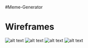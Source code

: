 #Meme-Generator

# Wireframes
![alt text](https://i.imgur.com/iXofMHH.png)
![alt text](https://i.imgur.com/MZEH2D5.png)
![alt text](https://i.imgur.com/UUWRW3l.png)
![alt text](https://i.imgur.com/0ULcgck.png)

